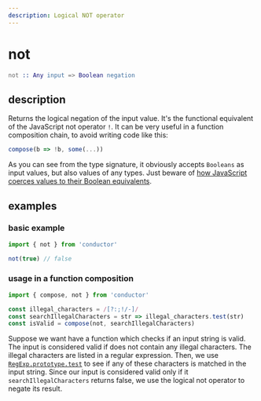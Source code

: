 ```yaml
---
description: Logical NOT operator
---
```


# not

```erlang
not :: Any input => Boolean negation
```

## description

Returns the logical negation of the input value. It's the functional equivalent of the JavaScript not operator `!`. It can be very useful in a function composition chain, to avoid writing code like this:

```javascript
compose(b => !b, some(...))
```

As you can see from the type signature, it obviously accepts `Booleans` as input values, but also values of any types. Just beware of [how JavaScript coerces values to their Boolean equivalents](https://developer.mozilla.org/en-US/docs/Glossary/Truthy).

## examples

### basic example

```javascript
import { not } from 'conductor'

not(true) // false
```

### usage in a function composition

```javascript
import { compose, not } from 'conductor'

const illegal_characters = /[?:;!/-]/
const searchIllegalCharacters = str => illegal_characters.test(str)
const isValid = compose(not, searchIllegalCharacters)
```

Suppose we want have a function which checks if an input string is valid. The input is considered valid if does not contain any illegal characters. The illegal characters are listed in a regular expression. Then, we use [`RegExp.prototype.test`](https://developer.mozilla.org/en-US/docs/Web/JavaScript/Reference/Global_Objects/RegExp/test) to see if any of these characters is matched in the input string. Since our input is considered valid only if it `searchIllegalCharacters` returns false, we use the logical not operator to negate its result.

